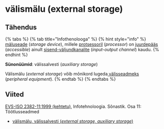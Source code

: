 # välismälu \(external storage\)

## Tähendus

{% tabs %}
{% tab title="Infothenolooga" %}
{% hint style="info" %}
 [mäluseade](maeluseade-storage-device.md) \(_storage device_\), millele [protsessoril](protsessor-processor.md) \(_processor_\) on [juurdepääs](juurde-paeaesema-to-access.md) \(_accessible_\) ainult [sisend-väljundkanalite](sisend-vaeljundkanal-input-output-channel.md) \(_input-output channel_\) kaudu.
{% endhint %}

**Sünonüümid**: välissalvesti \(_auxiliary storage_\)

Välismälu \(_external storage_\) võib mõnikord lugeda[ välisseadmeks](vaelisseadmed-peripheral-equipment.md) \(_peripheral equipment_\).
{% endtab %}
{% endtabs %}

## Viited

[EVS-ISO 2382-11:1999 \(kehtetu\)](https://www.evs.ee/et/evs-iso-2382-11-1999), Infotehnoloogia. Sõnastik. Osa 11: Töötlusseadmed

* [välismälu, välissalvesti \(_external storage, auxiliary storage_\)](https://www.eki.ee/dict/its/index.cgi?Q=D1CFE43E-6C03-1014-88DC-FC5F0DBED45A&F=GUID&C01=1&C02=0&C10=1)

